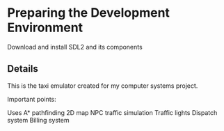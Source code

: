 
# Preparing the Development Environment
Download and install SDL2 and its components

## Details
This is the taxi emulator created for my computer systems project.

Important points:

Uses A* pathfinding
2D map
NPC traffic simulation
Traffic lights
Dispatch system
Billing system
